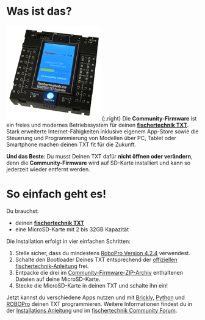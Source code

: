 # Was ist das?

![fischertechnik TXT](../media/booting-CFW.png){:.right}
Die **Community-Firmware** ist ein freies und modernes Betriebssystem für deinen [**fischertechnik TXT**](https://www.fischertechnik.de/de-de/produkte/spielen/robotics/522429-robotics-txt-controller). Stark erweiterte Internet-Fähigkeiten inklusive eigenem App-Store sowie die Steuerung und Programmierung von Modellen über PC, Tablet oder Smartphone machen deinen TXT fit für die Zukunft.

**Und das Beste**: Du musst Deinen TXT dafür **nicht öffnen oder verändern**, denn die **Community-Firmware** wird auf SD-Karte installiert und kann so jederzeit wieder entfernt werden.

# So einfach geht es!

Du brauchst:
* deinen [**fischertechnik TXT**](https://www.fischertechnik.de/de-de/produkte/spielen/robotics/522429-robotics-txt-controller)
* eine MicroSD-Karte mit 2 bis 32GB Kapazität

Die Installation erfolgt in vier einfachen Schritten:

  1. Stelle sicher, dass du mindestens [RoboPro Version 4.2.4](http://www.fischertechnik.de/ResourceImage.aspx?raid=10274) verwendest.
  1. Schalte den Bootloader Deines TXT entsprechend der [offiziellen fischertechnik-Anleitung](https://www.fischertechnik.de/-/media/fischertechnik/fite/service/downloads/robotics/txt-controller/documents/freischaltung_des_bootloaders_deutsch.ashx) frei.
  1. Entpacke die drei im [Community-Firmware-ZIP-Archiv](https://github.com/ftCommunity/ftcommunity-TXT/releases/download/v0.9.4/ftcommunity-txt-0.9.4.zip) enthaltenen Dateien auf deine MicroSD-Karte.
  1. Stecke die MicroSD-Karte in deinen TXT und schalte ihn ein!

Jetzt kannst du verschiedene Apps nutzen und mit [Brickly](programming/brickly), [Python](programming/python) und [ROBOPro](programming/robopro.md) deinen TXT programmieren.
Weitere Informationen findest du in der [Installations Anleitung](getting-started/installation.html) und im [fischertechnik Community Forum](https://forum.ftcommunity.de/viewforum.php?f=33).
